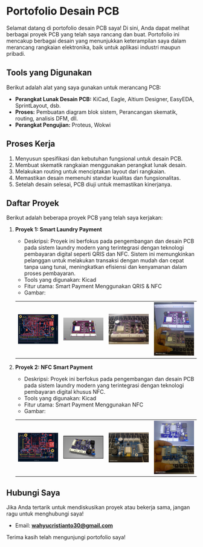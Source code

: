 # Portofolio Desain PCB
Selamat datang di portofolio desain PCB saya! Di sini, Anda dapat melihat berbagai proyek PCB yang telah saya rancang dan buat. Portofolio ini mencakup berbagai desain yang menunjukkan keterampilan saya dalam merancang rangkaian elektronika, baik untuk aplikasi industri maupun pribadi.

## Tools yang Digunakan

Berikut adalah alat yang saya gunakan untuk merancang PCB:

- **Perangkat Lunak Desain PCB:** KiCad, Eagle, Altium Designer, EasyEDA, SprintLayout, dsb.
- **Proses:** Pembuatan diagram blok sistem, Perancangan skematik, routing, analisis DFM, dll.
- **Perangkat Pengujian:** Proteus, Wokwi

## Proses Kerja

1. Menyusun spesifikasi dan kebutuhan fungsional untuk desain PCB.
2. Membuat skematik rangkaian menggunakan perangkat lunak desain.
3. Melakukan routing untuk menciptakan layout dari rangkaian.
4. Memastikan desain memenuhi standar kualitas dan fungsionalitas.
5. Setelah desain selesai, PCB diuji untuk memastikan kinerjanya.

## Daftar Proyek

Berikut adalah beberapa proyek PCB yang telah saya kerjakan:

1. **Proyek 1: Smart Laundry Payment**
   - Deskripsi: Proyek ini berfokus pada pengembangan dan desain PCB pada sistem laundry modern yang terintegrasi dengan teknologi pembayaran digital seperti QRIS dan NFC. Sistem ini memungkinkan pelanggan untuk melakukan transaksi dengan mudah dan cepat tanpa uang tunai, meningkatkan efisiensi dan kenyamanan dalam proses pembayaran.
   - Tools yang digunakan: Kicad
   - Fitur utama: Smart Payment Menggunakan QRIS & NFC
   - Gambar:
   <table>
     <tr>
       <td><img src='img/01 Layout Smart Laundry.jpg' width='300' /></td>
       <td><img src='img/01 Design Smart Laundry.jpg' width='300' /></td>
       <td><img src='img/01 Hardware Smart Laundry.jpg' width='300' /></td>
       <td><img src='img/01 Hardware Smart Laundry 2.jpg' width='300' /></td>
     </tr>
   </table>

2. **Proyek 2: NFC Smart Payment**
   - Deskripsi: Proyek ini berfokus pada pengembangan dan desain PCB pada sistem laundry modern yang terintegrasi dengan teknologi pembayaran digital khusus NFC.
   - Tools yang digunakan: Kicad
   - Fitur utama: Smart Payment Menggunakan NFC
   - Gambar:
   <table>
     <tr>
       <td><img src='img/02 Layout NFC.jpg' width='300' /></td>
       <td><img src='img/02 Design NFC.jpg' width='300' /></td>
       <td><img src='img/02 Hardware NFC.jpg' width='300' /></td>
       <td><img src='img/02 Hardware NFC 2.jpg' width='300' /></td>
     </tr>
   </table>



## Hubungi Saya

Jika Anda tertarik untuk mendiskusikan proyek atau bekerja sama, jangan ragu untuk menghubungi saya!

- Email: **wahyucristianto30@gmail.com**

Terima kasih telah mengunjungi portofolio saya!
